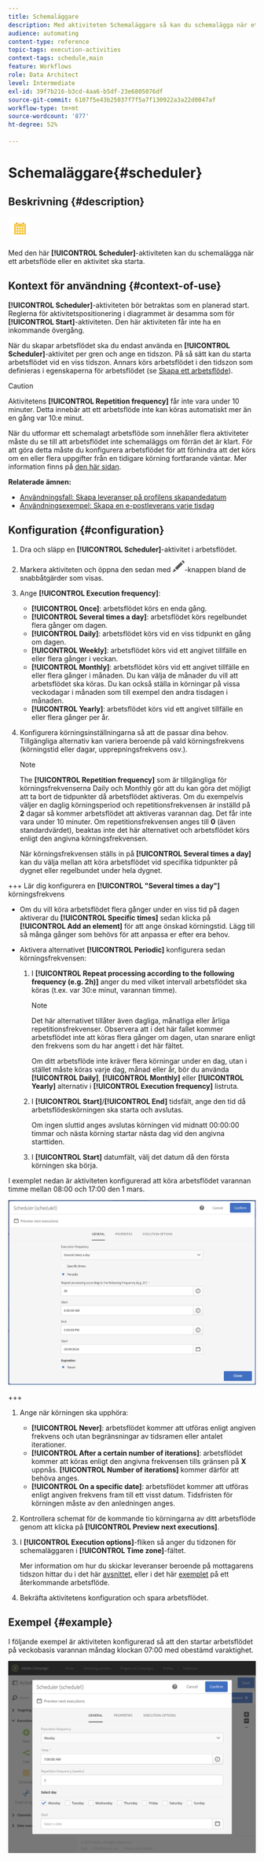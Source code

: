 ```yaml
---
title: Schemaläggare
description: Med aktiviteten Schemaläggare så kan du schemalägga när ett arbetsflöde eller en aktivitet ska starta.
audience: automating
content-type: reference
topic-tags: execution-activities
context-tags: schedule,main
feature: Workflows
role: Data Architect
level: Intermediate
exl-id: 39f7b216-b3cd-4aa6-b5df-23e6805076df
source-git-commit: 6107f5e43b25037f7f5a7f130922a3a22d0047af
workflow-type: tm+mt
source-wordcount: '877'
ht-degree: 52%

---
```


# Schemaläggare{#scheduler}

## Beskrivning {#description}

![](assets/scheduler.png)

Med den här **[!UICONTROL Scheduler]**-aktiviteten kan du schemalägga när ett arbetsflöde eller en aktivitet ska starta.

## Kontext för användning {#context-of-use}

**[!UICONTROL Scheduler]**-aktiviteten bör betraktas som en planerad start.  Reglerna för aktivitetspositionering i diagrammet är desamma som för **[!UICONTROL Start]**-aktiviteten.  Den här aktiviteten får inte ha en inkommande övergång.

När du skapar arbetsflödet ska du endast använda en **[!UICONTROL Scheduler]**-aktivitet per gren och ange en tidszon.  På så sätt kan du starta arbetsflödet vid en viss tidszon. Annars körs arbetsflödet i den tidszon som definieras i egenskaperna för arbetsflödet (se [Skapa ett arbetsflöde](../../automating/using/building-a-workflow.md)).

>[!CAUTION]
>
>Aktivitetens **[!UICONTROL Repetition frequency]** får inte vara under 10 minuter.  Detta innebär att ett arbetsflöde inte kan köras automatiskt mer än en gång var 10:e minut.

När du utformar ett schemalagt arbetsflöde som innehåller flera aktiviteter måste du se till att arbetsflödet inte schemaläggs om förrän det är klart. För att göra detta måste du konfigurera arbetsflödet för att förhindra att det körs om en eller flera uppgifter från en tidigare körning fortfarande väntar. Mer information finns på [den här sidan](../../automating/using/scheduled-workflows-execution.md).

**Relaterade ämnen:**

* [Användningsfall: Skapa leveranser på profilens skapandedatum](../../automating/using/workflow-creation-date-query.md)
* [Användningsexempel: Skapa en e-postleverans varje tisdag](../../automating/using/workflow-weekly-offer.md)

## Konfiguration {#configuration}

1. Dra och släpp en **[!UICONTROL Scheduler]**-aktivitet i arbetsflödet.
1. Markera aktiviteten och öppna den sedan med ![](assets/edit_darkgrey-24px.png)-knappen bland de snabbåtgärder som visas.
1. Ange **[!UICONTROL Execution frequency]**:

   * **[!UICONTROL Once]**: arbetsflödet körs en enda gång.
   * **[!UICONTROL Several times a day]**: arbetsflödet körs regelbundet flera gånger om dagen.
   * **[!UICONTROL Daily]**: arbetsflödet körs vid en viss tidpunkt en gång om dagen.
   * **[!UICONTROL Weekly]**: arbetsflödet körs vid ett angivet tillfälle en eller flera gånger i veckan.
   * **[!UICONTROL Monthly]**: arbetsflödet körs vid ett angivet tillfälle en eller flera gånger i månaden.  Du kan välja de månader du vill att arbetsflödet ska köras.  Du kan också ställa in körningar på vissa veckodagar i månaden som till exempel den andra tisdagen i månaden.
   * **[!UICONTROL Yearly]**: arbetsflödet körs vid ett angivet tillfälle en eller flera gånger per år.

1. Konfigurera körningsinställningarna så att de passar dina behov. Tillgängliga alternativ kan variera beroende på vald körningsfrekvens (körningstid eller dagar, upprepningsfrekvens osv.).

   >[!NOTE]
   >
   >The **[!UICONTROL Repetition frequency]** som är tillgängliga för körningsfrekvenserna Daily och Monthly gör att du kan göra det möjligt att ta bort de tidpunkter då arbetsflödet aktiveras. Om du exempelvis väljer en daglig körningsperiod och repetitionsfrekvensen är inställd på **2** dagar så kommer arbetsflödet att aktiveras varannan dag.  Det får inte vara under 10 minuter.  Om repetitionsfrekvensen anges till **0** (även standardvärdet), beaktas inte det här alternativet och arbetsflödet körs enligt den angivna körningsfrekvensen.

   När körningsfrekvensen ställs in på **[!UICONTROL Several times a day]** kan du välja mellan att köra arbetsflödet vid specifika tidpunkter på dygnet eller regelbundet under hela dygnet.

+++ Lär dig konfigurera en **[!UICONTROL "Several times a day"]** körningsfrekvens

   * Om du vill köra arbetsflödet flera gånger under en viss tid på dagen aktiverar du **[!UICONTROL Specific times]** sedan klicka på **[!UICONTROL Add an element]** för att ange önskad körningstid. Lägg till så många gånger som behövs för att anpassa er efter era behov.

   * Aktivera alternativet **[!UICONTROL Periodic]** konfigurera sedan körningsfrekvensen:

      1. I **[!UICONTROL Repeat processing according to the following frequency (e.g. 2h)]** anger du med vilket intervall arbetsflödet ska köras (t.ex. var 30:e minut, varannan timme).

         >[!NOTE]
         >
         >Det här alternativet tillåter även dagliga, månatliga eller årliga repetitionsfrekvenser. Observera att i det här fallet kommer arbetsflödet inte att köras flera gånger om dagen, utan snarare enligt den frekvens som du har angett i det här fältet.
         >
         > Om ditt arbetsflöde inte kräver flera körningar under en dag, utan i stället måste köras varje dag, månad eller år, bör du använda **[!UICONTROL Daily]**, **[!UICONTROL Monthly]** eller **[!UICONTROL Yearly]** alternativ i **[!UICONTROL Execution frequency]** listruta.

      1. I **[!UICONTROL Start]**/**[!UICONTROL End]** tidsfält, ange den tid då arbetsflödeskörningen ska starta och avslutas.

         Om ingen sluttid anges avslutas körningen vid midnatt 00:00:00 timmar och nästa körning startar nästa dag vid den angivna starttiden.

      1. I **[!UICONTROL Start]** datumfält, välj det datum då den första körningen ska börja.

   I exemplet nedan är aktiviteten konfigurerad att köra arbetsflödet varannan timme mellan 08:00 och 17:00 den 1 mars.

   ![](assets/wkf_scheduler_day.png)

+++

1. Ange när körningen ska upphöra:

   * **[!UICONTROL Never]**: arbetsflödet kommer att utföras enligt angiven frekvens och utan begränsningar av tidsramen eller antalet iterationer.
   * **[!UICONTROL After a certain number of iterations]**: arbetsflödet kommer att köras enligt den angivna frekvensen tills gränsen på **X** uppnås.  **[!UICONTROL Number of iterations]** kommer därför att behöva anges.
   * **[!UICONTROL On a specific date]**: arbetsflödet kommer att utföras enligt angiven frekvens fram till ett visst datum.  Tidsfristen för körningen måste av den anledningen anges.

1. Kontrollera schemat för de kommande tio körningarna av ditt arbetsflöde genom att klicka på **[!UICONTROL Preview next executions]**.

1. I **[!UICONTROL Execution options]**-fliken så anger du tidzonen för schemaläggaren i **[!UICONTROL Time zone]**-fältet.

   Mer information om hur du skickar leveranser beroende på mottagarens tidszon hittar du i det här [avsnittet](../../sending/using/sending-messages-at-the-recipient-s-time-zone.md), eller i det här [exemplet](../../automating/using/recurring-push-notifications.md) på ett återkommande arbetsflöde.

1. Bekräfta aktivitetens konfiguration och spara arbetsflödet.

## Exempel {#example}

I följande exempel är aktiviteten konfigurerad så att den startar arbetsflödet på veckobasis varannan måndag klockan 07:00 med obestämd varaktighet.

![](assets/wkf_scheduler_example.png)

